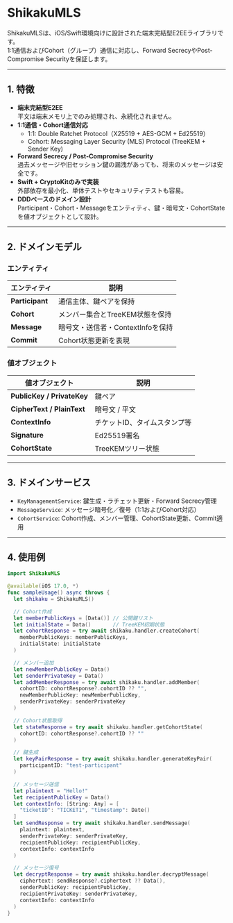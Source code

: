 # ShikakuMLS

ShikakuMLSは、iOS/Swift環境向けに設計された端末完結型E2EEライブラリです。  
1:1通信およびCohort（グループ）通信に対応し、Forward SecrecyやPost-Compromise Securityを保証します。  

---

## 1. 特徴

- **端末完結型E2EE**  
  平文は端末メモリ上でのみ処理され、永続化されません。  
- **1:1通信・Cohort通信対応**  
  - 1:1: Double Ratchet Protocol（X25519 + AES-GCM + Ed25519）  
  - Cohort: Messaging Layer Security (MLS) Protocol (TreeKEM + Sender Key)  
- **Forward Secrecy / Post-Compromise Security**  
  過去メッセージや旧セッション鍵の漏洩があっても、将来のメッセージは安全です。  
- **Swift + CryptoKitのみで実装**  
  外部依存を最小化、単体テストやセキュリティテストも容易。  
- **DDDベースのドメイン設計**  
  Participant・Cohort・Messageをエンティティ、鍵・暗号文・CohortStateを値オブジェクトとして設計。

---

## 2. ドメインモデル

### エンティティ

| エンティティ | 説明 |
|--------------|------|
| **Participant** | 通信主体、鍵ペアを保持 |
| **Cohort** | メンバー集合とTreeKEM状態を保持 |
| **Message** | 暗号文・送信者・ContextInfoを保持 |
| **Commit** | Cohort状態更新を表現 |

### 値オブジェクト

| 値オブジェクト | 説明 |
|----------------|------|
| **PublicKey / PrivateKey** | 鍵ペア |
| **CipherText / PlainText** | 暗号文 / 平文 |
| **ContextInfo** | チケットID、タイムスタンプ等 |
| **Signature** | Ed25519署名 |
| **CohortState** | TreeKEMツリー状態 |

---

## 3. ドメインサービス

- `KeyManagementService`: 鍵生成・ラチェット更新・Forward Secrecy管理  
- `MessageService`: メッセージ暗号化／復号（1:1およびCohort対応）  
- `CohortService`: Cohort作成、メンバー管理、CohortState更新、Commit適用  

---

## 4. 使用例

```swift
import ShikakuMLS

@available(iOS 17.0, *)
func sampleUsage() async throws {
  let shikaku = ShikakuMLS()

  // Cohort作成
  let memberPublicKeys = [Data()] // 公開鍵リスト
  let initialState = Data()       // TreeKEM初期状態
  let cohortResponse = try await shikaku.handler.createCohort(
    memberPublicKeys: memberPublicKeys,
    initialState: initialState
  )

  // メンバー追加
  let newMemberPublicKey = Data()
  let senderPrivateKey = Data()
  let addMemberResponse = try await shikaku.handler.addMember(
    cohortID: cohortResponse?.cohortID ?? "",
    newMemberPublicKey: newMemberPublicKey,
    senderPrivateKey: senderPrivateKey
  )

  // Cohort状態取得
  let stateResponse = try await shikaku.handler.getCohortState(
    cohortID: cohortResponse?.cohortID ?? ""
  )

  // 鍵生成
  let keyPairResponse = try await shikaku.handler.generateKeyPair(
    participantID: "test-participant"
  )

  // メッセージ送信
  let plaintext = "Hello!"
  let recipientPublicKey = Data()
  let contextInfo: [String: Any] = [
    "ticketID": "TICKET1", "timestamp": Date()
  ]
  let sendResponse = try await shikaku.handler.sendMessage(
    plaintext: plaintext,
    senderPrivateKey: senderPrivateKey,
    recipientPublicKey: recipientPublicKey,
    contextInfo: contextInfo
  )

  // メッセージ復号
  let decryptResponse = try await shikaku.handler.decryptMessage(
    ciphertext: sendResponse?.ciphertext ?? Data(),
    senderPublicKey: recipientPublicKey,
    recipientPrivateKey: senderPrivateKey,
    contextInfo: contextInfo
  )
}
```
